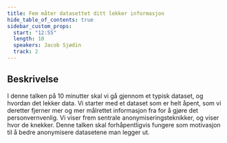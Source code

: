 ```yaml
---
title: Fem måter datasettet ditt lekker informasjon
hide_table_of_contents: true
sidebar_custom_props:
  start: "12:55"
  length: 10
  speakers: Jacob Sjødin
  track: 2
---
```



## Beskrivelse
I denne talken på 10 minutter skal vi gå gjennom et typisk dataset, og hvordan det lekker data. Vi starter med et dataset som er helt åpent, som vi deretter fjerner mer og mer målrettet informasjon fra for å gjøre det personvernvenlig. Vi viser frem sentrale anonymiseringsteknikker, og viser hvor de knekker. Denne talken skal forhåpentligvis fungere som motivasjon til å bedre anonymisere datasetene man legger ut.